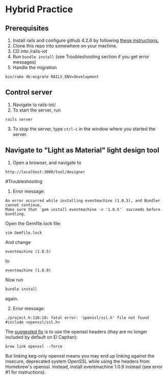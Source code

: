 # Hybrid Practice

## Prerequisites
1. Install rails and configure github 4.2.6 by following [these instructions.](https://gorails.com/setup/osx/10.11-el-capitan)
2. Clone this repo into <top directory> somewhere on your machine.
3. CD into <top directory>/rails-iot
4. Run ```bundle install``` (see Troubleshooting section if you get error messages)
3. Handle the migration
  ```
  bin/rake db:migrate RAILS_ENV=development
  ```
  
## Control server
1. Navigate to rails-iot/
2. To start the server, run
  ```
  rails server
  ```
3. To stop the server, type ```ctrl-c``` in the window where you started the server.

## Navigate to "Light as Material" light design tool
1. Open a browser, and navigate to
```
http://localhost:3000/tool/designer
```

#Troubleshooting
1. Error message:

  ```
  An error occurred while installing eventmachine (1.0.5), and Bundler cannot continue.
  Make sure that `gem install eventmachine -v '1.0.5'` succeeds before bundling.
  ```

  Open the Gemfile.lock file:
  ```
  vim Gemfile.lock
  ```
  And change 
  ```
  eventmachine (1.0.5)
  ```
  to
  ```
  eventmachine (1.0.9)
  ```
  Now run 
  ```
  bundle install
  ```
  again.

2. Error message:
  ```
  ./project.h:116:10: fatal error: 'openssl/ssl.h' file not found
  #include <openssl/ssl.h>
  ```
  The [suggested fix](https://github.com/eventmachine/eventmachine/issues/643) is to use the openssl headers (they are no longer included by default on El Capitan):
  ```
  brew link openssl --force
  ```
  But linking keg-only openssl means you may end up linking against the insecure, deprecated system OpenSSL while using the headers from Homebrew's openssl. Instead, install eventmachine 1.0.9 instead (see error #1 for instructions).
  

